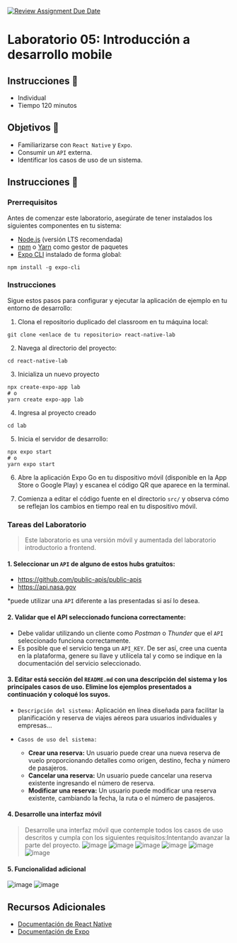[![Review Assignment Due Date](https://classroom.github.com/assets/deadline-readme-button-24ddc0f5d75046c5622901739e7c5dd533143b0c8e959d652212380cedb1ea36.svg)](https://classroom.github.com/a/lkExPRSj)
# Laboratorio 05: Introducción a desarrollo mobile

## Instrucciones :page_facing_up:

- Individual
- Tiempo 120 minutos

## Objetivos :dart:

- Familiarizarse con `React Native` y `Expo`.
- Consumir un `API` externa.
- Identificar los casos de uso de un sistema.

## Instrucciones :mega:
### Prerrequisitos

Antes de comenzar este laboratorio, asegúrate de tener instalados los siguientes componentes en tu sistema:

- [Node.js](https://nodejs.org/) (versión LTS recomendada)
- [npm](https://www.npmjs.com/) o [Yarn](https://yarnpkg.com/) como gestor de paquetes
- [Expo CLI](https://docs.expo.io/get-started/installation/) instalado de forma global:

```shell
npm install -g expo-cli
```

### Instrucciones

Sigue estos pasos para configurar y ejecutar la aplicación de ejemplo en tu entorno de desarrollo:

1. Clona el repositorio duplicado del classroom en tu máquina local:

```shell
git clone <enlace de tu repositorio> react-native-lab
```

2. Navega al directorio del proyecto:

```shell
cd react-native-lab
```

3. Inicializa un nuevo proyecto

```shell
npx create-expo-app lab
# o
yarn create expo-app lab
```

4. Ingresa al proyecto creado

```shell
cd lab
```

5. Inicia el servidor de desarrollo:

```shell
npx expo start
# o
yarn expo start
```

6. Abre la aplicación Expo Go en tu dispositivo móvil (disponible en la App Store o Google Play) y escanea el código QR que aparece en la terminal.

7. Comienza a editar el código fuente en el directorio `src/` y observa cómo se reflejan los cambios en tiempo real en tu dispositivo móvil.

### Tareas del Laboratorio
> Este laboratorio es una versión móvil y aumentada del laboratorio introductorio a frontend.
 
#### 1. Seleccionar un `API` de alguno de estos hubs gratuitos:
- https://github.com/public-apis/public-apis
- https://api.nasa.gov

*puede utilizar una `API` diferente a las presentadas si así lo desea.

#### 2. Validar que el API seleccionado funciona correctamente:
- Debe validar utilizando un cliente como *Postman* o *Thunder* que el `API` seleccionado funciona correctamente.
- Es posible que el servicio tenga un `API_KEY`. De ser así, cree una cuenta en la plataforma, genere su llave y utilícela tal y como se indique en la documentación del servicio seleccionado.

#### 3. Editar está sección del `README.md` con una descripción del sistema y los principales casos de uso. **Elimine los ejemplos presentados a continuación y coloqué los suyos.**
- `Descripción del sistema:` Aplicación en línea diseñada para facilitar la planificación y reserva de viajes aéreos para usuarios individuales y empresas...

- `Casos de uso del sistema:` 
  - **Crear una reserva:** Un usuario puede crear una nueva reserva de vuelo proporcionando detalles como origen, destino, fecha y número de pasajeros.
  - **Cancelar una reserva:** Un usuario puede cancelar una reserva existente ingresando el número de reserva.
  - **Modificar una reserva:** Un usuario puede modificar una reserva existente, cambiando la fecha, la ruta o el número de pasajeros.

#### 4. Desarrolle una interfaz móvil 
> Desarrolle una interfaz móvil que contemple todos los casos de uso descritos y cumpla con los siguientes requisitos:Intentando avanzar la parte del proyecto.
![image](https://github.com/CS2031-DBP/lab-05-mobile-Manzanito20003/assets/112734981/462dc894-32a6-45d1-8740-58913f34b962)
![image](https://github.com/CS2031-DBP/lab-05-mobile-Manzanito20003/assets/112734981/f14bff92-c3e4-4836-8020-c5b41b8eb51e)
![image](https://github.com/CS2031-DBP/lab-05-mobile-Manzanito20003/assets/112734981/cd869c58-85f9-4e9f-8468-13ec3d6d201f)
![image](https://github.com/CS2031-DBP/lab-05-mobile-Manzanito20003/assets/112734981/dfe16dd7-4c2c-4f93-a262-6182011f7f3e)
![image](https://github.com/CS2031-DBP/lab-05-mobile-Manzanito20003/assets/112734981/39fb0cf8-03ec-4570-ac12-86856463ad44)
![image](https://github.com/CS2031-DBP/lab-05-mobile-Manzanito20003/assets/112734981/964da51b-8758-45f2-a66f-76aea86458be)



#### 5. Funcionalidad adicional
![image](https://github.com/CS2031-DBP/lab-05-mobile-Manzanito20003/assets/112734981/548bb80e-2b11-49d1-be58-202a39d2fa8c)
![image](https://github.com/CS2031-DBP/lab-05-mobile-Manzanito20003/assets/112734981/4e250b5c-7b3f-42ba-984b-820ea1ec895a)


## Recursos Adicionales

- [Documentación de React Native](https://reactnative.dev/docs/getting-started)
- [Documentación de Expo](https://docs.expo.io/)
